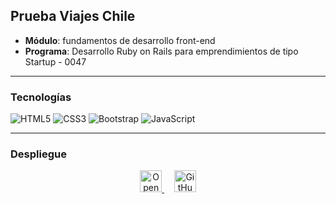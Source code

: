 ## Prueba Viajes Chile

- **Módulo**: fundamentos de desarrollo front-end 
- **Programa**: Desarrollo Ruby on Rails para emprendimientos de tipo Startup - 0047

---

### Tecnologías

![HTML5](https://img.shields.io/badge/html5-%23E34F26.svg?style=for-the-badge&logo=html5&logoColor=white)
![CSS3](https://img.shields.io/badge/css3-%231572B6.svg?style=for-the-badge&logo=css3&logoColor=white)
![Bootstrap](https://img.shields.io/badge/bootstrap-%23563D7C.svg?style=for-the-badge&logo=bootstrap&logoColor=white)
![JavaScript](https://img.shields.io/badge/javascript-%23323330.svg?style=for-the-badge&logo=javascript&logoColor=%23F7DF1E)

---

### Despliegue 

<p align="center">
  <a href="https://viajeschile.netlify.app/">
	  <img src="https://img.shields.io/badge/netlify-%23000000.svg?style=for-the-badge&logo=netlify&logoColor=#00C7B" alt="Open in Netlify" height="35">
  </a>
	&nbsp;&nbsp;&nbsp;
  <a href="https://mach-911.github.io/viajes-chile/">
	  <img alt="GitHub" src="https://img.shields.io/badge/-GitHub%20Pages-%23000?style=for-the-badge&logo=github&logoColor=ffffff" height="35">
  </a>
</p>
